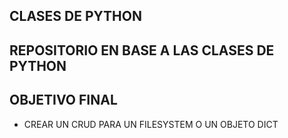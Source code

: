 CLASES DE PYTHON
---

## REPOSITORIO EN BASE A LAS CLASES DE PYTHON

## OBJETIVO FINAL
- CREAR UN CRUD PARA UN FILESYSTEM O UN OBJETO DICT
